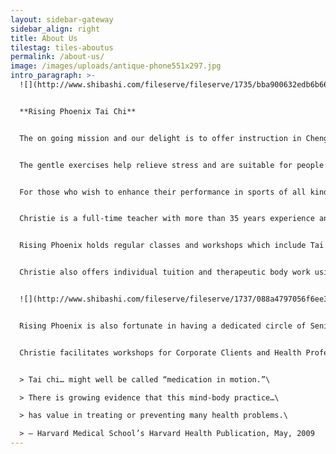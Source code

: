 ```yaml
---
layout: sidebar-gateway
sidebar_align: right
title: About Us
tilestag: tiles-aboutus
permalink: /about-us/
image: /images/uploads/antique-phone551x297.jpg
intro_paragraph: >-
  ![](http://www.shibashi.com/fileserve/fileserve/1735/bba900632edb6b66457a6c1fb42cdfde3c0f414a/index.html)


  **Rising Phoenix Tai Chi**


  The on going mission and our delight is to offer instruction in Cheng Man Ching Yang style Tai Chi and Qigong. Without the use of drugs or special equipment, these ancient Chinese exercise systems can help us maximise our chances of living a healthy, long, harmonious life.


  The gentle exercises help relieve stress and are suitable for people of all ages, abilities, creeds and aspirations.  Rising Phoenix is dedicated to providing the stimulus to help individuals and groups develop a profound level of focus and self-healing.


  For those who wish to enhance their performance in sports of all kinds, there are hidden gems within these systems which use 'body-mind' to help improve core stability and strength as well as the ability to focus concentration on chosen goals.


  Christie is a full-time teacher with more than 35 years experience and is Tai Chi Union of Great Britain approved. She is qualified in massage via the London School of Alternative Medicine and is a City and Guilds qualified Seated Accupressure Therapist.


  Rising Phoenix holds regular classes and workshops which include Tai Chi, Qigong, Push Hands, Ta Lu, Sword Form, Bo Staff and Moving Five Elements Exercise.


  Christie also offers individual tuition and therapeutic body work using Acupressure & Reiki.


  ![](http://www.shibashi.com/fileserve/fileserve/1737/088a4797056f6ee3e642a9d214bc895f2fb70835/index.html)


  Rising Phoenix is also fortunate in having a dedicated circle of Senior Students and Assistant Teachers who can hold classes and provide support in many ways, including making the tea!  We view Tai Chi as a continuing journey of discovery, which we delight in sharing.


  Christie facilitates workshops for Corporate Clients and Health Professionals.


  > Tai chi… might well be called “medication in motion.”\

  > There is growing evidence that this mind-body practice…\

  > has value in treating or preventing many health problems.\

  > – Harvard Medical School’s Harvard Health Publication, May, 2009
---
```

